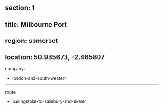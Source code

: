 ﻿section: 1
----
title: Milbourne Port
----
region: somerset
----
location: 50.985673, -2.465807
----
company:
- london-and-south-western
----
route:
- basingstoke-to-salisbury-and-exeter
